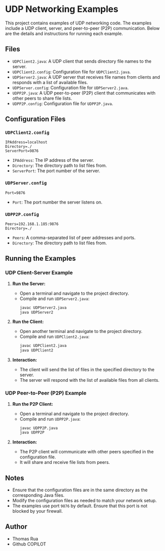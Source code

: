 # UDP Networking Examples

This project contains examples of UDP networking code. The examples include a UDP client, server, and peer-to-peer (P2P) communication. Below are the details and instructions for running each example.

## Files

- `UDPClient2.java`: A UDP client that sends directory file names to the server.
- `UDPClient2.config`: Configuration file for `UDPClient2.java`.
- `UDPServer2.java`: A UDP server that receives file names from clients and responds with a list of available files.
- `UDPServer.config`: Configuration file for `UDPServer2.java`.
- `UDPP2P.java`: A UDP peer-to-peer (P2P) client that communicates with other peers to share file lists.
- `UDPP2P.config`: Configuration file for `UDPP2P.java`.

## Configuration Files

### `UDPClient2.config`

```plaintext
IPAddress=localhost
Directory=./
ServerPort=9876
```

- `IPAddress`: The IP address of the server.
- `Directory`: The directory path to list files from.
- `ServerPort`: The port number of the server.

### `UDPServer.config`

```plaintext
Port=9876
```

- `Port`: The port number the server listens on.

### `UDPP2P.config`

```plaintext
Peers=192.168.1.185:9876
Directory=./
```

- `Peers`: A comma-separated list of peer addresses and ports.
- `Directory`: The directory path to list files from.

## Running the Examples

### UDP Client-Server Example

1. **Run the Server:**
   - Open a terminal and navigate to the project directory.
   - Compile and run `UDPServer2.java`:
     ```sh
     javac UDPServer2.java
     java UDPServer2
     ```

2. **Run the Client:**
   - Open another terminal and navigate to the project directory.
   - Compile and run `UDPClient2.java`:
     ```sh
     javac UDPClient2.java
     java UDPClient2
     ```

3. **Interaction:**
   - The client will send the list of files in the specified directory to the server.
   - The server will respond with the list of available files from all clients.

### UDP Peer-to-Peer (P2P) Example

1. **Run the P2P Client:**
   - Open a terminal and navigate to the project directory.
   - Compile and run `UDPP2P.java`:
     ```sh
     javac UDPP2P.java
     java UDPP2P
     ```

2. **Interaction:**
   - The P2P client will communicate with other peers specified in the configuration file.
   - It will share and receive file lists from peers.

## Notes

- Ensure that the configuration files are in the same directory as the corresponding Java files.
- Modify the configuration files as needed to match your network setup.
- The examples use port `9876` by default. Ensure that this port is not blocked by your firewall.

## Author

- Thomas Rua
- Github COPILOT

